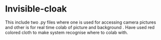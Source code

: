 # Invisible-cloak
This include two .py files where one is used for accessing camera pictures and other is for real time colab of picture and background .
Have used red colored cloth to make system recognise where to colab with.
